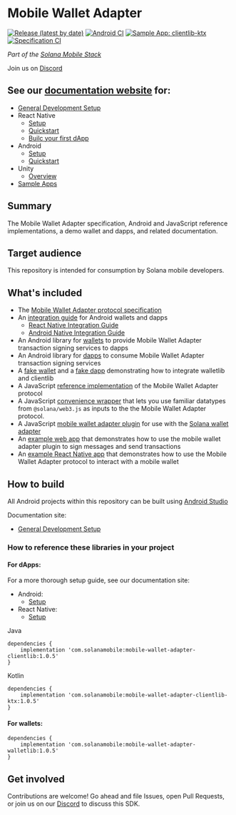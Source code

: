 # Mobile Wallet Adapter

[![Release (latest by date)](https://img.shields.io/github/v/release/solana-mobile/mobile-wallet-adapter)](https://github.com/solana-mobile/mobile-wallet-adapter/releases/latest)
[![Android CI](https://github.com/solana-mobile/mobile-wallet-adapter/actions/workflows/android.yml/badge.svg)](https://github.com/solana-mobile/mobile-wallet-adapter/actions/workflows/android.yml)
[![Sample App: clientlib-ktx](https://github.com/solana-mobile/mobile-wallet-adapter/actions/workflows/example-ktx.yml/badge.svg)](https://github.com/solana-mobile/mobile-wallet-adapter/actions/workflows/example-ktx.yml)
[![Specification CI](https://github.com/solana-mobile/mobile-wallet-adapter/actions/workflows/spec.yml/badge.svg)](https://github.com/solana-mobile/mobile-wallet-adapter/actions/workflows/spec.yml)

_Part of the [Solana Mobile Stack](https://github.com/solana-mobile/solana-mobile-stack-sdk)_

Join us on [Discord](https://discord.gg/solanamobile)

## See our [documentation website](https://docs.solanamobile.com/) for:
- [General Development Setup](https://docs.solanamobile.com/getting-started/development-setup)
- React Native
    - [Setup](https://docs.solanamobile.com/react-native/setup)
    - [Quickstart](https://docs.solanamobile.com/react-native/quickstart)
    - [Builc your first dApp](https://docs.solanamobile.com/getting-started/first_app_tutorial)
- Android
    - [Setup](https://docs.solanamobile.com/android-native/setup)
    - [Quickstart](https://docs.solanamobile.com/android-native/quickstart)
- Unity
    - [Overview](https://docs.solanamobile.com/additional-sdks/unity_intro#solana-unity-sdk-setup)
- [Sample Apps](https://docs.solanamobile.com/sample-apps/sample_app_overview)


## Summary

The Mobile Wallet Adapter specification, Android and JavaScript reference implementations, a demo wallet and dapps, and related documentation.

## Target audience

This repository is intended for consumption by Solana mobile developers.

## What's included

- The [Mobile Wallet Adapter protocol specification](https://solana-mobile.github.io/mobile-wallet-adapter/spec/spec.html)
- An [integration guide](android/docs/integration_guide.md) for Android wallets and dapps
    - [React Native Integration Guide](https://docs.solanamobile.com/react-native/mwa_integration_rn)
    - [Android Native Integration Guide](https://docs.solanamobile.com/android-native/mwa_integration)
- An Android library for [wallets](android/walletlib) to provide Mobile Wallet Adapter transaction signing services to dapps
- An Android library for [dapps](android/clientlib) to consume Mobile Wallet Adapter transaction signing services
- A [fake wallet](android/fakewallet) and a [fake dapp](android/fakedapp) demonstrating how to integrate walletlib and clientlib
- A JavaScript [reference implementation](js/packages/mobile-wallet-adapter-protocol) of the Mobile Wallet Adapter protocol
- A JavaScript [convenience wrapper](js/packages/mobile-wallet-adapter-protocol-web3js) that lets you use familiar datatypes from `@solana/web3.js` as inputs to the the Mobile Wallet Adapter protocol.
- A JavaScript [mobile wallet adapter plugin](js/packages/wallet-adapter-mobile) for use with the [Solana wallet adapter](https://github.com/solana-labs/wallet-adapter)
- An [example web app](examples/example-web-app) that demonstrates how to use the mobile wallet adapter plugin to sign messages and send transactions
- An [example React Native app](examples/example-react-native-app) that demonstrates how to use the Mobile Wallet Adapter protocol to interact with a mobile wallet

## How to build

All Android projects within this repository can be built using [Android Studio](https://developer.android.com/studio)

Documentation site:
- [General Development Setup](https://docs.solanamobile.com/getting-started/development-setup)

### How to reference these libraries in your project

#### For dApps:

For a more thorough setup guide, see our documentation site:
- Android:
    - [Setup](https://docs.solanamobile.com/android-native/setup)
- React Native:
    - [Setup](https://docs.solanamobile.com/react-native/setup)

Java
```
dependencies {
    implementation 'com.solanamobile:mobile-wallet-adapter-clientlib:1.0.5'
}
```

Kotlin
```
dependencies {
    implementation 'com.solanamobile:mobile-wallet-adapter-clientlib-ktx:1.0.5'
}
```

#### For wallets:

```
dependencies {
    implementation 'com.solanamobile:mobile-wallet-adapter-walletlib:1.0.5'
}
```

## Get involved

Contributions are welcome! Go ahead and file Issues, open Pull Requests, or join us on our [Discord](https://discord.gg/solanamobile) to discuss this SDK.
